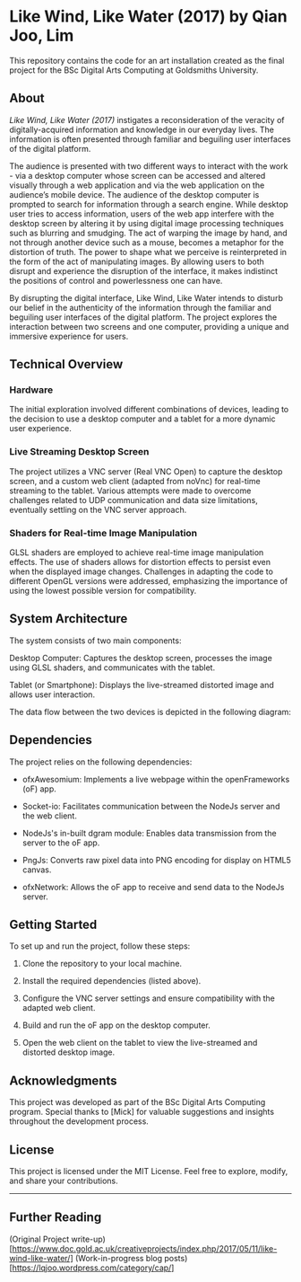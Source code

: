 # Like Wind, Like Water (2017) by Qian Joo, Lim

This repository contains the code for an art installation created as the final project for the BSc Digital Arts Computing at Goldsmiths University.

## About
*Like Wind, Like Water (2017)* instigates a reconsideration of the veracity of digitally-acquired information and knowledge in our everyday lives. The information is often presented through familiar and beguiling user interfaces of the digital platform.

The audience is presented with two different ways to interact with the work - via a desktop computer whose screen can be accessed and altered visually through a web application and via the web application on the audience’s mobile device. The audience of the desktop computer is prompted to search for information through a search engine. While desktop user tries to access information, users of the web app interfere with the desktop screen by altering it by using digital image processing techniques such as blurring and smudging. The act of warping the image by hand, and not through another device such as a mouse, becomes a metaphor for the distortion of truth. The power to shape what we perceive is reinterpreted in the form of the act of manipulating images. By allowing users to both disrupt and experience the disruption of the interface, it makes indistinct the positions of control and powerlessness one can have.

By disrupting the digital interface, Like Wind, Like Water intends to disturb our belief in the authenticity of the information through the familiar and beguiling user interfaces of the digital platform.
The project explores the interaction between two screens and one computer, providing a unique and immersive experience for users.

## Technical Overview

### Hardware

The initial exploration involved different combinations of devices, leading to the decision to use a desktop computer and a tablet for a more dynamic user experience.

### Live Streaming Desktop Screen

The project utilizes a VNC server (Real VNC Open) to capture the desktop screen, and a custom web client (adapted from noVnc) for real-time streaming to the tablet. Various attempts were made to overcome challenges related to UDP communication and data size limitations, eventually settling on the VNC server approach.

### Shaders for Real-time Image Manipulation

GLSL shaders are employed to achieve real-time image manipulation effects. The use of shaders allows for distortion effects to persist even when the displayed image changes. Challenges in adapting the code to different OpenGL versions were addressed, emphasizing the importance of using the lowest possible version for compatibility.

## System Architecture

The system consists of two main components:

Desktop Computer: Captures the desktop screen, processes the image using GLSL shaders, and communicates with the tablet.

Tablet (or Smartphone): Displays the live-streamed distorted image and allows user interaction.

The data flow between the two devices is depicted in the following diagram:


## Dependencies

The project relies on the following dependencies:

* ofxAwesomium: Implements a live webpage within the openFrameworks (oF) app.

* Socket-io: Facilitates communication between the NodeJs server and the web client.

* NodeJs's in-built dgram module: Enables data transmission from the server to the oF app.

* PngJs: Converts raw pixel data into PNG encoding for display on HTML5 canvas.

* ofxNetwork: Allows the oF app to receive and send data to the NodeJs server.

## Getting Started
To set up and run the project, follow these steps:

1. Clone the repository to your local machine.

2. Install the required dependencies (listed above).

3. Configure the VNC server settings and ensure compatibility with the adapted web client.

4. Build and run the oF app on the desktop computer.

5. Open the web client on the tablet to view the live-streamed and distorted desktop image.

## Acknowledgments
This project was developed as part of the BSc Digital Arts Computing program. Special thanks to [Mick] for valuable suggestions and insights throughout the development process.

## License
This project is licensed under the MIT License. Feel free to explore, modify, and share your contributions.

------

## Further Reading

(Original Project write-up)[https://www.doc.gold.ac.uk/creativeprojects/index.php/2017/05/11/like-wind-like-water/]
(Work-in-progress blog posts)[https://lqjoo.wordpress.com/category/cap/]

